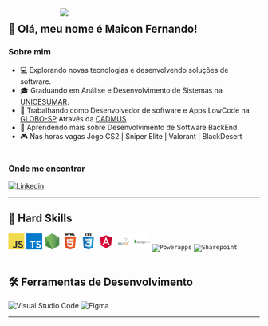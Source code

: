 <img src="https://raw.githubusercontent.com/MicaelliMedeiros/micaellimedeiros/master/image/computer-illustration.png" min-width="400px" max-width="400px" width="400px" align="right">

## 💜 Olá, meu nome é <strong>Maicon Fernando!</strong>

<h3>Sobre mim</h3>

-  :computer:  Explorando novas tecnologias e desenvolvendo soluções de software.
- 🎓 Graduando em Análise e Desenvolvimento de Sistemas na <a href="link da sua faculdade">UNICESUMAR</a>.
- 💼 Trabalhando como Desenvolvedor de software e Apps LowCode na <a href="LINK DA EMPRESA">GLOBO-SP</a> Através da <a href="LINK DA EMPRESA">CADMUS</a>
- 🌱 Aprendendo mais sobre Desenvolvimento de Software BackEnd.
- :video_game: Nas horas vagas Jogo CS2 | Sniper Elite | Valorant | BlackDesert
</br></br>

<h3>Onde me encontrar</h3>

[![Linkedin](https://img.shields.io/badge/LinkedIn-0077B5?style=flat&logo=linkedin)](https://www.linkedin.com/in/devmfernando/)


---


## 🚀 Hard Skills

<code><img height="32" src="https://raw.githubusercontent.com/github/explore/80688e429a7d4ef2fca1e82350fe8e3517d3494d/topics/javascript/javascript.png" alt="Javascript"/></code>
<code><img height="32" src="https://raw.githubusercontent.com/github/explore/80688e429a7d4ef2fca1e82350fe8e3517d3494d/topics/typescript/typescript.png" alt="Typescript"/></code>
<code><img height="32" src="https://raw.githubusercontent.com/github/explore/80688e429a7d4ef2fca1e82350fe8e3517d3494d/topics/nodejs/nodejs.png" alt="Nodejs"/></code>
<code><img height="32" src="https://raw.githubusercontent.com/github/explore/80688e429a7d4ef2fca1e82350fe8e3517d3494d/topics/html/html.png" alt="HTML5"/></code>
<code><img height="32" src="https://raw.githubusercontent.com/github/explore/80688e429a7d4ef2fca1e82350fe8e3517d3494d/topics/css/css.png" alt="CSS"/></code>
<code><img height="32" src="https://raw.githubusercontent.com/github/explore/80688e429a7d4ef2fca1e82350fe8e3517d3494d/topics/angular/angular.png" alt="Angular"/></code>
<code><img height="32" src="https://raw.githubusercontent.com/github/explore/80688e429a7d4ef2fca1e82350fe8e3517d3494d/topics/mysql/mysql.png" alt="MySQL"/></code>
<code><img height="32" src="https://raw.githubusercontent.com/github/explore/80688e429a7d4ef2fca1e82350fe8e3517d3494d/topics/mongodb/mongodb.png" alt="MongoDB"/></code>
<code><img height="32" src="https://i.ibb.co/Twpyj52/Design-sem-nome-4.png" alt="Powerapps"/></code>
<code><img height="32" src="https://i.ibb.co/k3Y7145/5229909-middle.png" alt="Sharepoint"/></code>
</br></br>


## 🛠️ Ferramentas de Desenvolvimento

![Visual Studio Code](https://img.shields.io/badge/-Visual%20Studio%20Code-333333?style=flat&logo=visual-studio-code&logoColor=007ACC)
![Figma](https://img.shields.io/badge/-Figma-333333?style=flat&logo=figma&logoColor=007ACC)

---


